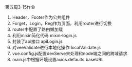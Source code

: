 第五周3-15作业

1. Header，Footer作为公共组件
2. Forget，Login，Reg作为页面，利用router进行切换
3. router中配置了路由懒加载
4. 利用mixin简化代码 mixin-login.js
5. 封装了api接口 apiLogin.js
6. 对veeValidate进行本地化操作 localValidate.js
7. vue.config.js配置devServe来处理和node端之间的跨域请求
8. main.js中根据环境设置axios.defaults.baseURL



